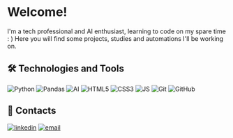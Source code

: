 
# Welcome!


I'm a tech professional and AI enthusiast, learning to code on my spare time : )
Here you will find some projects, studies and automations I'll be working on.


## 🛠 Technologies and Tools
![Python](https://img.shields.io/badge/-Python-05122A?style=flat&logo=python)
![Pandas](https://img.shields.io/badge/-Pandas-05122A?style=flat&logo=pandas)
![AI](https://img.shields.io/badge/-AI-05122A?style=flat&logo=openai)
![HTML5](https://img.shields.io/badge/-HTML-05122A?style=flat&logo=html5)
![CSS3](https://img.shields.io/badge/-CSS-05122A?style=flat&logo=css3)
![JS](https://img.shields.io/badge/-JavaScript-05122A?style=flat&logo=javascript)
![Git](https://img.shields.io/badge/-Git-05122A?style=flat&logo=git)
![GitHub](https://img.shields.io/badge/-GitHub-05122A?style=flat&logo=github)


## 🔗 Contacts
[![linkedin](https://img.shields.io/badge/LinkedIn-blue?style=flat-square&logo=linkedin&logoColor=white)](www.linkedin.com/in/dario-dragone)
[![email](https://img.shields.io/badge/dragone.dario@gmail.com-D14836?style=flat-square&logo=gmail&logoColor=white)](mailto:dragone.dario@gmail.com)